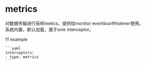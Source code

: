 # metrics

对数据传输进行采样metics，提供给monitor eventbus中listener使用。  
系统内置，默认加载，属于sink interceptor。  

!!! example

    ```yaml
    interceptors:
    - type: metrics
    ```


